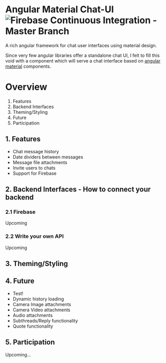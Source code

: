 # Angular Material Chat-UI ![Firebase Continuous Integration - Master Branch](https://github.com/PMatthaei/angular-material-chat-ui/workflows/Firebase%20Continuous%20Integration/badge.svg?branch=master)

A rich angular framework for chat user interfaces using material design.

Since very few angular libraries offer a standalone chat UI, I felt to fill this void with a component which will serve a chat interface based on [angular material](https://material.angular.io/) components. 
# Overview

1. Features
2. Backend Interfaces
3. Theming/Styling
4. Future
5. Participation

## 1. Features
- Chat message history
- Date dividers between messages
- Message file attachments
- Invite users to chats
- Support for Firebase

## 2. Backend Interfaces - How to connect your backend
### 2.1 Firebase

Upcoming

### 2.2 Write your own API

Upcoming

## 3. Theming/Styling

## 4. Future
- Test!
- Dynamic history loading
- Camera Image attachments
- Camera Video attachments
- Audio attachments
- Subthreads/Reply functionality
- Quote functionality

## 5. Participation

Upcoming...

